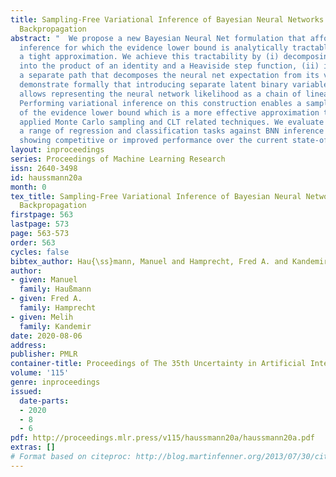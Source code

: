 ```yaml
---
title: Sampling-Free Variational Inference of Bayesian Neural Networks by Variance
  Backpropagation
abstract: "  We propose a new Bayesian Neural Net formulation that affords variational
  inference for which the evidence lower bound is analytically tractable subject to
  a tight approximation. We achieve this tractability by (i) decomposing ReLU nonlinearities
  into the product of an identity and a Heaviside step function, (ii) introducing
  a separate path that decomposes the neural net expectation from its variance. We
  demonstrate formally that introducing separate latent binary variables to the activations
  allows representing the neural network likelihood as a chain of linear operations.
  Performing variational inference on this construction enables a sampling-free computation
  of the evidence lower bound which is a more effective approximation than the widely
  applied Monte Carlo sampling and CLT related techniques. We evaluate the model on
  a range of regression and classification tasks against BNN inference alternatives,
  showing competitive or improved performance over the current state-of-the-art. "
layout: inproceedings
series: Proceedings of Machine Learning Research
issn: 2640-3498
id: haussmann20a
month: 0
tex_title: Sampling-Free Variational Inference of Bayesian Neural Networks by Variance
  Backpropagation
firstpage: 563
lastpage: 573
page: 563-573
order: 563
cycles: false
bibtex_author: Hau{\ss}mann, Manuel and Hamprecht, Fred A. and Kandemir, Melih
author:
- given: Manuel
  family: Haußmann
- given: Fred A.
  family: Hamprecht
- given: Melih
  family: Kandemir
date: 2020-08-06
address: 
publisher: PMLR
container-title: Proceedings of The 35th Uncertainty in Artificial Intelligence Conference
volume: '115'
genre: inproceedings
issued:
  date-parts:
  - 2020
  - 8
  - 6
pdf: http://proceedings.mlr.press/v115/haussmann20a/haussmann20a.pdf
extras: []
# Format based on citeproc: http://blog.martinfenner.org/2013/07/30/citeproc-yaml-for-bibliographies/
---
```

